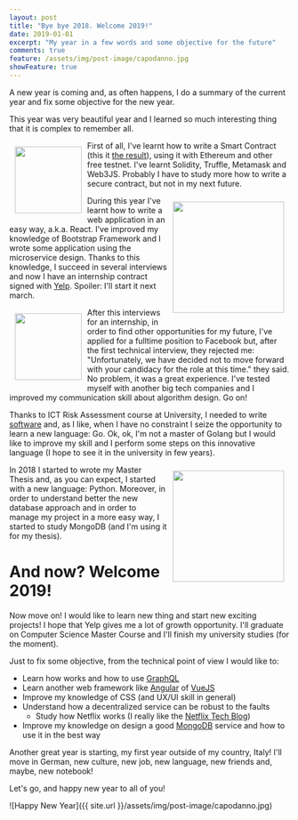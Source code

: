 ```yaml
---
layout: post
title: "Bye bye 2018. Welcome 2019!"
date: 2019-01-01
excerpt: "My year in a few words and some objective for the future"
comments: true
feature: /assets/img/post-image/capodanno.jpg
showFeature: true
---
```


A new year is coming and, as often happens, I do a summary of the current year and fix some objective for the new year.

This year was very beautiful year and I learned so much interesting thing that it is complex to remember all.

<img src="{{site.url}}/assets/img/post-image/eth-logo.png" style="float:left; margin: 10px; width: 120px"/> First of all, I've learnt how to write a Smart Contract (this it [the result](https://github.com/alessandro308/COBrA)), using it with Ethereum and other free testnet. I've learnt Solidity, Truffle, Metamask and Web3JS. Probably I have to study more how to write a secure contract, but not in my next future. 

<img src="{{site.url}}/assets/img/post-image/yelp-logo.png" style="float:right; margin: 10px; width: 200px"/> During this year I've learnt how to write a web application in an easy way, a.k.a. React. I've improved my knowledge of Bootstrap Framework and I wrote some application using the microservice design. Thanks to this knowledge, I succeed in several interviews and now I have an internship contract signed with [Yelp](https://www.yelp.com). Spoiler: I'll start it next march.

<img src="{{site.url}}/assets/img/post-image/fb-logo.png" style="float:left; margin: 10px; width: 120px"/> After this interviews for an internship, in order to find other opportunities for my future, I've applied for a fulltime position to Facebook but, after the first technical interview, they rejected me: "Unfortunately, we have decided not to move forward with your candidacy for the role at this time." they said. No problem, it was a great experience. I've tested myself with another big tech companies and I improved my communication skill about algorithm design. Go on!

Thanks to ICT Risk Assessment course at University, I needed to write [software](https://apagiaro.it/network-topology-nettopo/) and, as I like, when I have no constraint I seize the opportunity to learn a new language: Go. Ok, ok, I'm not a master of Golang but I would like to improve my skill and I perform some steps on this innovative language (I hope to see it in the university in few years).

<img src="https://www.python.org/static/community_logos/python-logo-master-v3-TM.png" style="float:right; margin: 10px; width: 200px"/> In 2018 I started to wrote my Master Thesis and, as you can expect, I started with a new language: Python. Moreover, in order to understand better the new database approach and in order to manage my project in a more easy way, I started to study MongoDB (and I'm using it for my thesis).

# And now? Welcome 2019!
Now move on! I would like to learn new thing and start new exciting projects! I hope that Yelp gives me a lot of growth opportunity. I'll graduate on Computer Science Master Course and I'll finish my university studies (for the moment).

Just to fix some objective, from the technical point of view I would like to:
 - Learn how works and how to use [GraphQL](https://graphql.org/learn/)
 - Learn another web framework like [Angular](https://angular.io/) of [VueJS](https://vuejs.org/)
 - Improve my knowledge of CSS (and UX/UI skill in general)
 - Understand how a decentralized service can be robust to the faults  
   - Study how Netflix works (I really like the [Netflix Tech Blog](https://medium.com/netflix-techblog))
 - Improve my knowledge on design a good [MongoDB](https://www.mongodb.com/) service and how to use it in the best way 

Another great year is starting, my first year outside of my country, Italy! I'll move in German, new culture, new job, new language, new friends and, maybe, new notebook!

Let's go, and happy new year to all of you!

![Happy New Year]({{ site.url }}/assets/img/post-image/capodanno.jpg)